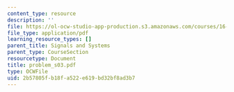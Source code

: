 ```yaml
---
content_type: resource
description: ''
file: https://ol-ocw-studio-app-production.s3.amazonaws.com/courses/16-01-unified-engineering-i-ii-iii-iv-fall-2005-spring-2006/2b57805fb18fa522e619bd32bf8ad3b7_problem_s03.pdf
file_type: application/pdf
learning_resource_types: []
parent_title: Signals and Systems
parent_type: CourseSection
resourcetype: Document
title: problem_s03.pdf
type: OCWFile
uid: 2b57805f-b18f-a522-e619-bd32bf8ad3b7
---
```

